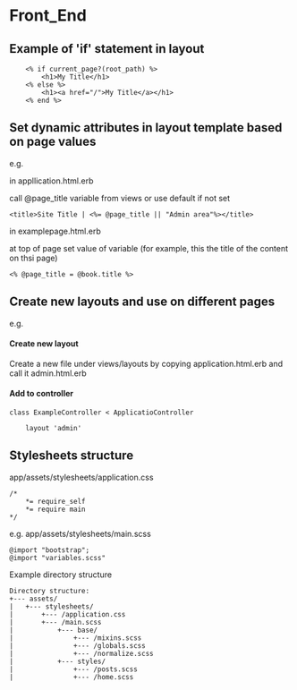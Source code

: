 # Front_End

## Example of 'if' statement in layout

```        
    <% if current_page?(root_path) %>
        <h1>My Title</h1>
    <% else %>
        <h1><a href="/">My Title</a></h1>
    <% end %>
```


## Set dynamic attributes in layout template based on page values 

e.g.

in appllication.html.erb


call @page_title variable from views or use default if not set

```<title>Site Title | <%= @page_title || "Admin area"%></title>```

in examplepage.html.erb

at top of page set value of variable (for example, this the title of the content on thsi page)

```<% @page_title = @book.title %>```


## Create new layouts and use on different pages

e.g.

#### Create new layout

Create a new file under views/layouts by copying  application.html.erb and call it admin.html.erb

#### Add to controller

``` 
class ExampleController < ApplicatioController

    layout 'admin'

```
## Stylesheets structure

app/assets/stylesheets/application.css
```
/*
    *= require_self
    *= require main
*/
```

e.g. app/assets/stylesheets/main.scss

```
@import "bootstrap";
@import "variables.scss"

```

Example directory structure
```
Directory structure:
+--- assets/
|   +--- stylesheets/
|       +--- /application.css
|       +--- /main.scss
|           +--- base/
|               +--- /mixins.scss
|               +--- /globals.scss
|               +--- /normalize.scss
|           +--- styles/
|               +--- /posts.scss
|               +--- /home.scss
```